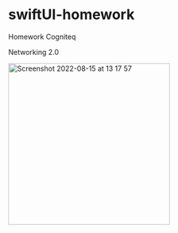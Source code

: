 # swiftUI-homework

Homework Cogniteq

Networking 2.0

<img width="325" alt="Screenshot 2022-08-15 at 13 17 57" src="https://user-images.githubusercontent.com/98461511/184618510-f57145f8-1817-4eaf-b4f9-b9dc876f566b.png">

